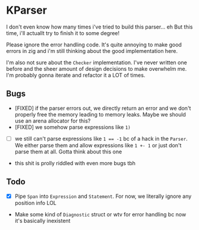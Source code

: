 # KParser
I don't even know how many times i've tried to build this parser... eh
But this time, i'll actuallt try to finish it to some degree!

Please ignore the error handling code. It's quite annoying to make good errors in zig and i'm still thinking about the good implementation here.

I'm also not sure about the `Checker` implementation. I've never written one before and the sheer amount of design decisions to make overwhelm me. I'm probably gonna iterate and refactor it a LOT of times.

## Bugs
- [FIXED] if the parser errors out, we directly return an error and we don't properly free the memory leading to memory leaks. Maybe we should use an arena allocator for this?
- [FIXED] we somehow parse expressions like `1)`
- [ ] we still can't parse expressions like `1 == -1` bc of a hack in the `Parser`. We either parse them and allow expressions like `1 +- 1` or just don't parse them at all. Gotta think about this one
- this shit is prolly riddled with even more bugs tbh

## Todo
- [x] Pipe `Span` into `Expression` and `Statement`. For now, we literally ignore any position info LOL
- Make some kind of `Diagnostic` struct or wtv for error handling bc now it's basically inexistent
